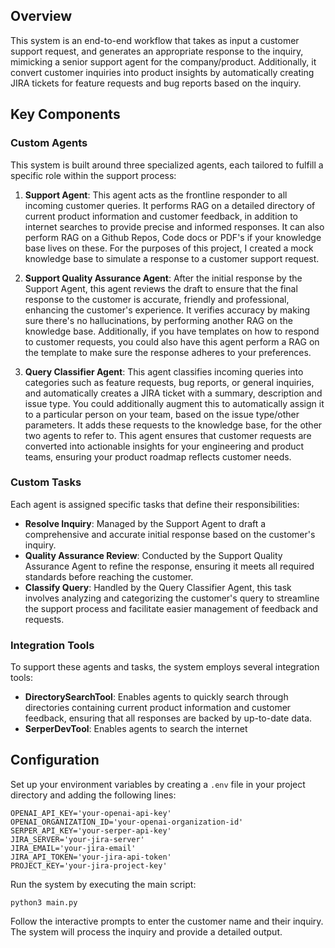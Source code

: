 ## Overview

This system is an end-to-end workflow that takes as input a customer support request, and generates an appropriate response to the inquiry, mimicking a senior support agent for the company/product. Additionally, it convert customer inquiries into product insights by automatically creating JIRA tickets for feature requests and bug reports based on the inquiry.

## Key Components

### Custom Agents

This system is built around three specialized agents, each tailored to fulfill a specific role within the support process:

1. **Support Agent**: This agent acts as the frontline responder to all incoming customer queries. It performs RAG on a detailed directory of current product information and customer feedback, in addition to internet searches to provide precise and informed responses. It can also perform RAG on a Github Repos, Code docs or PDF's if your knowledge base lives on these. For the purposes of this project, I created a mock knowledge base to simulate a response to a customer support request.

2. **Support Quality Assurance Agent**: After the initial response by the Support Agent, this agent reviews the draft to ensure that the final response to the customer is accurate, friendly and professional, enhancing the customer's experience. It verifies accuracy by making sure there's no hallucinations, by performing another RAG on the knowledge base. Additionally, if you have templates on how to respond to customer requests, you could also have this agent perform a RAG on the template to make sure the response adheres to your preferences.

3. **Query Classifier Agent**: This agent classifies incoming queries into categories such as feature requests, bug reports, or general inquiries, and automatically creates a JIRA ticket with a summary, description and issue type. You could additionally augment this to automatically assign it to a particular person on your team, based on the issue type/other parameters. It adds these requests to the knowledge base, for the other two agents to refer to. This agent ensures that customer requests are converted into actionable insights for your engineering and product teams, ensuring your product roadmap reflects customer needs.

### Custom Tasks

Each agent is assigned specific tasks that define their responsibilities:

- **Resolve Inquiry**: Managed by the Support Agent to draft a comprehensive and accurate initial response based on the customer's inquiry.
- **Quality Assurance Review**: Conducted by the Support Quality Assurance Agent to refine the response, ensuring it meets all required standards before reaching the customer.
- **Classify Query**: Handled by the Query Classifier Agent, this task involves analyzing and categorizing the customer's query to streamline the support process and facilitate easier management of feedback and requests.

### Integration Tools

To support these agents and tasks, the system employs several integration tools:

- **DirectorySearchTool**: Enables agents to quickly search through directories containing current product information and customer feedback, ensuring that all responses are backed by up-to-date data.
- **SerperDevTool**: Enables agents to search the internet

## Configuration

Set up your environment variables by creating a `.env` file in your project directory and adding the following lines:

```plaintext
OPENAI_API_KEY='your-openai-api-key'
OPENAI_ORGANIZATION_ID='your-openai-organization-id'
SERPER_API_KEY='your-serper-api-key'
JIRA_SERVER='your-jira-server'
JIRA_EMAIL='your-jira-email'
JIRA_API_TOKEN='your-jira-api-token'
PROJECT_KEY='your-jira-project-key'
```

Run the system by executing the main script:

```
python3 main.py

```

Follow the interactive prompts to enter the customer name and their inquiry. The system will process the inquiry and provide a detailed output.

